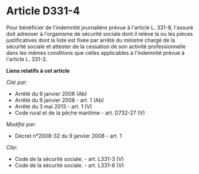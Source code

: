 # Article D331-4

Pour bénéficier de l'indemnité journalière prévue à l'article L. 331-8, l'assuré doit adresser à l'organisme de sécurité
sociale dont il relève la ou les pièces justificatives dont la liste est fixée par arrêté du ministre chargé de la sécurité
sociale et attester de la cessation de son activité professionnelle dans les mêmes conditions que celles applicables à
l'indemnité prévue à l'article L. 331-3.

**Liens relatifs à cet article**

_Cité par_:

  - Arrêté du 9 janvier 2008 (Ab)
  - Arrêté du 9 janvier 2008 - art. 1 (Ab)
  - Arrêté du 3 mai 2013 - art. 1 (V)
  - Code rural et de la pêche maritime - art. D732-27 (V)

_Modifié par_:

  - Décret n°2008-32 du 9 janvier 2008 - art. 1

_Cite_:

  - Code de la sécurité sociale. - art. L331-3 (V)
  - Code de la sécurité sociale. - art. L331-8 (V)
